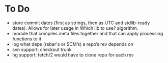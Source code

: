 # To Do

* store commit dates (first as strings, then as UTC and stdlib-ready dates). Allows for later usage in Which lib to use? algorithm.
* module that compiles meta files together and that can apply processing functions to it
* log what deps (rebar's or SCM’s) a repo’s rev depends on
* svn support: checkout trunk
* hg support: fetch/2 would have to clone repo for each rev
